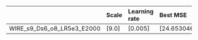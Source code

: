 |                            | Scale   | Learning rate   | Best MSE             | Best SSIM            |
|:---------------------------|:--------|:----------------|:---------------------|:---------------------|
| WIRE_s9_Ds6_o8_LR5e3_E2000 | [9.0]   | [0.005]         | [24.653046131134033] | [0.7820504749168231] |